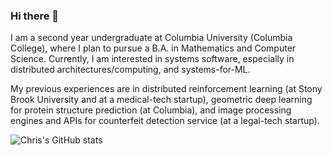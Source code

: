 ### Hi there 👋
I am a second year undergraduate at Columbia University (Columbia College), where I plan to pursue a B.A. in Mathematics and Computer Science. Currently, I am interested in systems software, especially in distributed architectures/computing, and systems-for-ML.

My previous experiences are in distributed reinforcement learning (at Stony Brook University and at a medical-tech startup), geometric deep learning for protein structure prediction (at Columbia), and image processing engines and APIs for counterfeit detection service (at a legal-tech startup).



![Chris's GitHub stats](https://github-readme-stats.vercel.app/api?username=cyoon1729&show_icons=true&theme=radical)
<!--
**cyoon1729/cyoon1729** is a ✨ _special_ ✨ repository because its `README.md` (this file) appears on your GitHub profile.

Here are some ideas to get you started:

- 🔭 I’m currently working on ...
- 🌱 I’m currently learning ...
- 👯 I’m looking to collaborate on ...
- 🤔 I’m looking for help with ...
- 💬 Ask me about ...
- 📫 How to reach me: ...
- 😄 Pronouns: ...
- ⚡ Fun fact: ...
-->

